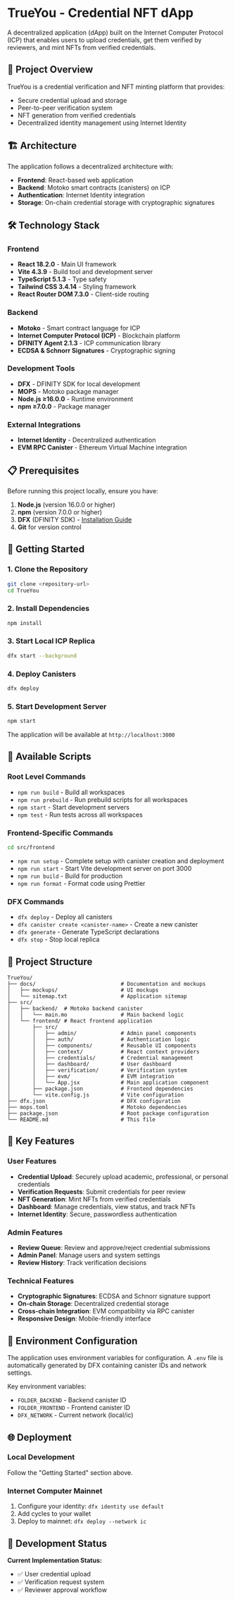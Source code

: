# TrueYou - Credential NFT dApp

A decentralized application (dApp) built on the Internet Computer Protocol (ICP) that enables users to upload credentials, get them verified by reviewers, and mint NFTs from verified credentials.

## 🎯 Project Overview

TrueYou is a credential verification and NFT minting platform that provides:
- Secure credential upload and storage
- Peer-to-peer verification system
- NFT generation from verified credentials
- Decentralized identity management using Internet Identity

## 🏗️ Architecture

The application follows a decentralized architecture with:
- **Frontend**: React-based web application
- **Backend**: Motoko smart contracts (canisters) on ICP
- **Authentication**: Internet Identity integration
- **Storage**: On-chain credential storage with cryptographic signatures

## 🛠️ Technology Stack

### Frontend
- **React 18.2.0** - Main UI framework
- **Vite 4.3.9** - Build tool and development server
- **TypeScript 5.1.3** - Type safety
- **Tailwind CSS 3.4.14** - Styling framework
- **React Router DOM 7.3.0** - Client-side routing

### Backend
- **Motoko** - Smart contract language for ICP
- **Internet Computer Protocol (ICP)** - Blockchain platform
- **DFINITY Agent 2.1.3** - ICP communication library
- **ECDSA & Schnorr Signatures** - Cryptographic signing

### Development Tools
- **DFX** - DFINITY SDK for local development
- **MOPS** - Motoko package manager
- **Node.js ≥16.0.0** - Runtime environment
- **npm ≥7.0.0** - Package manager

### External Integrations
- **Internet Identity** - Decentralized authentication
- **EVM RPC Canister** - Ethereum Virtual Machine integration

## 📋 Prerequisites

Before running this project locally, ensure you have:

1. **Node.js** (version 16.0.0 or higher)
2. **npm** (version 7.0.0 or higher)
3. **DFX** (DFINITY SDK) - [Installation Guide](https://internetcomputer.org/docs/current/developer-docs/setup/install/)
4. **Git** for version control

## 🚀 Getting Started

### 1. Clone the Repository
```bash
git clone <repository-url>
cd TrueYou
```

### 2. Install Dependencies
```bash
npm install
```

### 3. Start Local ICP Replica
```bash
dfx start --background
```

### 4. Deploy Canisters
```bash
dfx deploy
```

### 5. Start Development Server
```bash
npm start
```

The application will be available at `http://localhost:3000`

## 🔧 Available Scripts

### Root Level Commands
- `npm run build` - Build all workspaces
- `npm run prebuild` - Run prebuild scripts for all workspaces
- `npm start` - Start development servers
- `npm test` - Run tests across all workspaces

### Frontend-Specific Commands
```bash
cd src/frontend
```
- `npm run setup` - Complete setup with canister creation and deployment
- `npm run start` - Start Vite development server on port 3000
- `npm run build` - Build for production
- `npm run format` - Format code using Prettier

### DFX Commands
- `dfx deploy` - Deploy all canisters
- `dfx canister create <canister-name>` - Create a new canister
- `dfx generate` - Generate TypeScript declarations
- `dfx stop` - Stop local replica

## 📁 Project Structure

```
TrueYou/
├── docs/                           # Documentation and mockups
│   ├── mockups/                    # UI mockups
│   └── sitemap.txt                 # Application sitemap
├── src/
│   ├── backend/  # Motoko backend canister
│   │   └── main.mo                 # Main backend logic
│   └── frontend/ # React frontend application
│       ├── src/
│       │   ├── admin/              # Admin panel components
│       │   ├── auth/               # Authentication logic
│       │   ├── components/         # Reusable UI components
│       │   ├── context/            # React context providers
│       │   ├── credentials/        # Credential management
│       │   ├── dashboard/          # User dashboard
│       │   ├── verification/       # Verification system
│       │   ├── evm/                # EVM integration
│       │   └── App.jsx             # Main application component
│       ├── package.json            # Frontend dependencies
│       └── vite.config.js          # Vite configuration
├── dfx.json                        # DFX configuration
├── mops.toml                       # Motoko dependencies
├── package.json                    # Root package configuration
└── README.md                       # This file
```

## 🔑 Key Features

### User Features
- **Credential Upload**: Securely upload academic, professional, or personal credentials
- **Verification Requests**: Submit credentials for peer review
- **NFT Generation**: Mint NFTs from verified credentials
- **Dashboard**: Manage credentials, view status, and track NFTs
- **Internet Identity**: Secure, passwordless authentication

### Admin Features
- **Review Queue**: Review and approve/reject credential submissions
- **Admin Panel**: Manage users and system settings
- **Review History**: Track verification decisions

### Technical Features
- **Cryptographic Signatures**: ECDSA and Schnorr signature support
- **On-chain Storage**: Decentralized credential storage
- **Cross-chain Integration**: EVM compatibility via RPC canister
- **Responsive Design**: Mobile-friendly interface

## 🔐 Environment Configuration

The application uses environment variables for configuration. A `.env` file is automatically generated by DFX containing canister IDs and network settings.

Key environment variables:
- `FOLDER_BACKEND` - Backend canister ID
- `FOLDER_FRONTEND` - Frontend canister ID
- `DFX_NETWORK` - Current network (local/ic)

## 🌐 Deployment

### Local Development
Follow the "Getting Started" section above.

### Internet Computer Mainnet
1. Configure your identity: `dfx identity use default`
2. Add cycles to your wallet
3. Deploy to mainnet: `dfx deploy --network ic`



## 🔄 Development Status

**Current Implementation Status:**
- ✅ User credential upload
- ✅ Verification request system  
- ✅ Reviewer approval workflow



